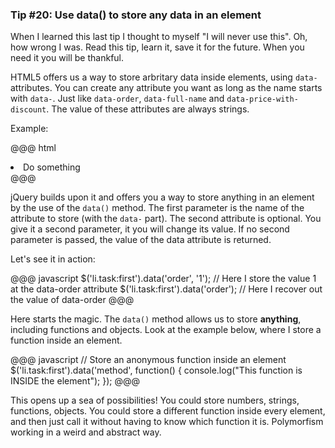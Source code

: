 ### Tip #20: Use data() to store any data in an element

When I learned this last tip I thought to myself "I will never use this". Oh, how wrong I was. Read this tip, learn it, save it for the future. When you need it you will be thankful.

HTML5 offers us a way to store arbritary data inside elements, using `data-` attributes. You can create any attribute you want as long as the name starts with `data-`. Just like `data-order`, `data-full-name` and `data-price-with-discount`. The value of these attributes are always strings.

Example:

@@@ html
<li class="task" data-order="4" data-created-at="2012/05/17">Do something</li>
@@@

jQuery builds upon it and offers you a way to store anything in an element by the use of the `data()` method. The first parameter is the name of the attribute to store (with the `data-` part). The second attribute is optional. You give it a second parameter, it you will change its value. If no second parameter is passed, the value of the data attribute is returned.

Let's see it in action:

@@@ javascript
$('li.task:first').data('order', '1'); // Here I store the value 1 at the data-order attribute
$('li.task:first').data('order'); // Here I recover out the value of data-order
@@@

Here starts the magic. The `data()` method allows us to store **anything**, including functions and objects. Look at the example below, where I store a function inside an element.

@@@ javascript
// Store an anonymous function inside an element
$('li.task:first').data('method', function() {
    console.log("This function is INSIDE the element");
});
@@@

This opens up a sea of possibilities! You could store numbers, strings, functions, objects. You could store a different function inside every element, and then just call it without having to know which function it is. Polymorfism working in a weird and abstract way.
